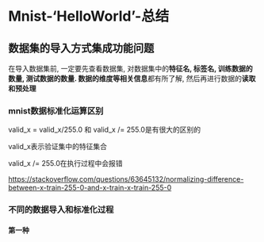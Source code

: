 # Mnist-‘HelloWorld’-总结

## 数据集的导入方式集成功能问题

在导入数据集前, 一定要先查看数据集, 对数据集中的**特征名, 标签名, 训练数据的数量, 测试数据的数量. 数据的维度等相关信息**都有所了解, 然后再进行数据的**读取和预处理**

### mnist数据标准化运算区别

valid_x = valid_x/255.0 和 valid_x /= 255.0是有很大的区别的

valid_x表示验证集中的特征集合

valid_x /= 255.0在执行过程中会报错

https://stackoverflow.com/questions/63645132/normalizing-difference-between-x-train-255-0-and-x-train-x-train-255-0

### 不同的数据导入和标准化过程

#### 第一种

```py
```



## 

